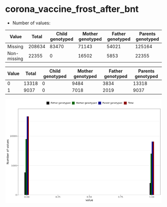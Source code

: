 # corona_vaccine_frost_after_bnt
- Number of values:

| Value | Total | Child genotyped | Mother genotyped | Father genotyped | Parents genotyped |
| ----- | ----- | --------------- | ---------------- | ---------------- |---------------- |
| Missing | 208634 | 83470 | 71143 | 54021 | 125164 |
| Non-missing | 22355 | 0 | 16502 | 5853 | 22355 |

| Value | Total | Child genotyped | Mother genotyped | Father genotyped | Parents genotyped |
| ----- | ----- | --------------- | ---------------- | ---------------- |---------------- |
| 0 | 13318 | 0 | 9484 | 3834 | 13318 |
| 1 | 9037 | 0 | 7018 | 2019 | 9037 |



![](corona_vaccine_frost_after_bnt_n.png)




